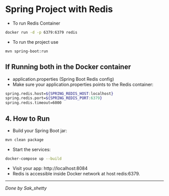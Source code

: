 # Spring Project with Redis
- To run Redis Container
```bash
docker run -d -p 6379:6379 redis
```

- To run the project use 
```bash
mvn spring-boot:run
```
## If Running both in the Docker container
- application.properties (Spring Boot Redis config)
- Make sure your application.properties points to the Redis container:
```bash
spring.redis.host=${SPRING_REDIS_HOST:localhost}
spring.redis.port=${SPRING_REDIS_PORT:6379}
spring.redis.timeout=6000
```
## 4. How to Run
- Build your Spring Boot jar:
```bash
mvn clean package
```
- Start the services:
```bash
docker-compose up --build
```
- Visit your app: http://localhost:8084
- Redis is accessible inside Docker network at host redis:6379.
---
*Done by Sak_shetty*